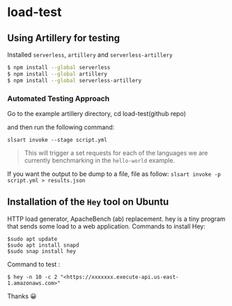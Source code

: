 # load-test

## Using Artillery for testing

Installed `serverless`, `artillery` and `serverless-artillery`


```bash
$ npm install --global serverless
$ npm install --global artillery
$ npm install --global serverless-artillery
```
### Automated Testing Approach
Go to the example artillery directory, cd load-test(github repo)

and then run the following command:

`slsart invoke --stage script.yml`

> This will trigger a set requests for each of the languages we are currently benchmarking in the `hello-world` example.

If you want the output to be dump to a file,  file as follow:
`slsart invoke -p script.yml > results.json`


## Installation of the `Hey` tool on Ubuntu 
HTTP load generator, ApacheBench (ab) replacement.
hey is a tiny program that sends some load to a web application.
Commands to install Hey:

```
$sudo apt update
$sudo apt install snapd
$sudo snap install hey
```

Command to test :
```
$ hey -n 10 -c 2 "<https://xxxxxxx.execute-api.us-east-1.amazonaws.com>"
```


Thanks :grinning:

